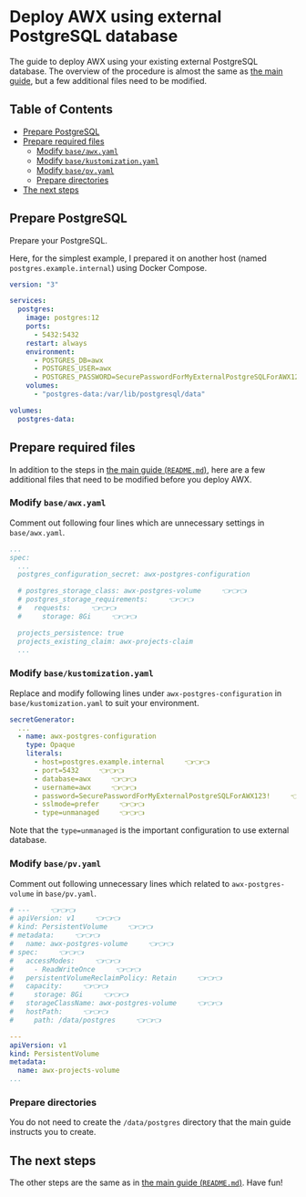 <!-- omit in toc -->
# Deploy AWX using external PostgreSQL database

The guide to deploy AWX using your existing external PostgreSQL database. The overview of the procedure is almost the same as [the main guide](../), but a few additional files need to be modified.

<!-- omit in toc -->
## Table of Contents

- [Prepare PostgreSQL](#prepare-postgresql)
- [Prepare required files](#prepare-required-files)
  - [Modify `base/awx.yaml`](#modify-baseawxyaml)
  - [Modify `base/kustomization.yaml`](#modify-basekustomizationyaml)
  - [Modify `base/pv.yaml`](#modify-basepvyaml)
  - [Prepare directories](#prepare-directories)
- [The next steps](#the-next-steps)

## Prepare PostgreSQL

Prepare your PostgreSQL.

Here, for the simplest example, I prepared it on another host (named `postgres.example.internal`) using Docker Compose.

```yaml
version: "3"

services:
  postgres:
    image: postgres:12
    ports:
      - 5432:5432
    restart: always
    environment:
      - POSTGRES_DB=awx
      - POSTGRES_USER=awx
      - POSTGRES_PASSWORD=SecurePasswordForMyExternalPostgreSQLForAWX123!
    volumes:
      - "postgres-data:/var/lib/postgresql/data"

volumes:
  postgres-data:
```

## Prepare required files

In addition to the steps in [the main guide (`README.md`)](../), here are a few additional files that need to be modified before you deploy AWX.

### Modify `base/awx.yaml`

Comment out following four lines which are unnecessary settings in `base/awx.yaml`.

```yaml
...
spec:
  ...
  postgres_configuration_secret: awx-postgres-configuration

  # postgres_storage_class: awx-postgres-volume     👈👈👈
  # postgres_storage_requirements:     👈👈👈
  #   requests:     👈👈👈
  #     storage: 8Gi     👈👈👈

  projects_persistence: true
  projects_existing_claim: awx-projects-claim
  ...
```

### Modify `base/kustomization.yaml`

Replace and modify following lines under `awx-postgres-configuration` in `base/kustomization.yaml` to suit your environment.

```yaml
secretGenerator:
  ...
  - name: awx-postgres-configuration
    type: Opaque
    literals:
      - host=postgres.example.internal     👈👈👈
      - port=5432     👈👈👈
      - database=awx     👈👈👈
      - username=awx     👈👈👈
      - password=SecurePasswordForMyExternalPostgreSQLForAWX123!     👈👈👈
      - sslmode=prefer     👈👈👈
      - type=unmanaged     👈👈👈
```

Note that the `type=unmanaged` is the important configuration to use external database.

### Modify `base/pv.yaml`

Comment out following unnecessary lines which related to `awx-postgres-volume` in `base/pv.yaml`.

```yaml
# ---     👈👈👈
# apiVersion: v1     👈👈👈
# kind: PersistentVolume     👈👈👈
# metadata:     👈👈👈
#   name: awx-postgres-volume     👈👈👈
# spec:     👈👈👈
#   accessModes:     👈👈👈
#     - ReadWriteOnce     👈👈👈
#   persistentVolumeReclaimPolicy: Retain     👈👈👈
#   capacity:     👈👈👈
#     storage: 8Gi     👈👈👈
#   storageClassName: awx-postgres-volume     👈👈👈
#   hostPath:     👈👈👈
#     path: /data/postgres     👈👈👈

---
apiVersion: v1
kind: PersistentVolume
metadata:
  name: awx-projects-volume
...
```

### Prepare directories

You do not need to create the `/data/postgres` directory that the main guide instructs you to create.

## The next steps

The other steps are the same as in [the main guide (`README.md`)](../). Have fun!
